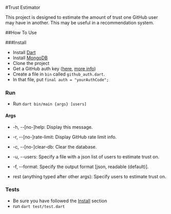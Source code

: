 #Trust Estimator

This project is designed to estimate the amount of trust one GitHub user may have in another. This may be useful in a recommendation system.

##How To Use

###Install
 - Install [Dart](https://www.dartlang.org/)
 - Install [MongoDB](http://www.mongodb.org/)
 - Clone the project
 - Get a GitHub auth key ([here](https://github.com/settings/applications/new), [more info](https://developer.github.com/v3/oauth/))
 - Create a file in `bin` called `github_auth.dart`.
 - In that file, put `final auth = "yourAuthCode";`


### Run

 - Run `dart bin/main {args} [users]`

#### Args
 - \-h, --[no-]help: Display this message.
 - \-r, --[no-]rate-limit: Display GitHub rate limit info.
 - \-c, --[no-]clear-db: Clear the database.
 - \-u, --users: Specify a file with a json list of users to estimate trust on.
 - \-f, --format: Specify the output format [json, readable (default)].

 - rest (anything typed after other args): Specify users to estimate trust on.


### Tests
  - Be sure you have followed the [Install](#install) section
  - run `dart test/test.dart`